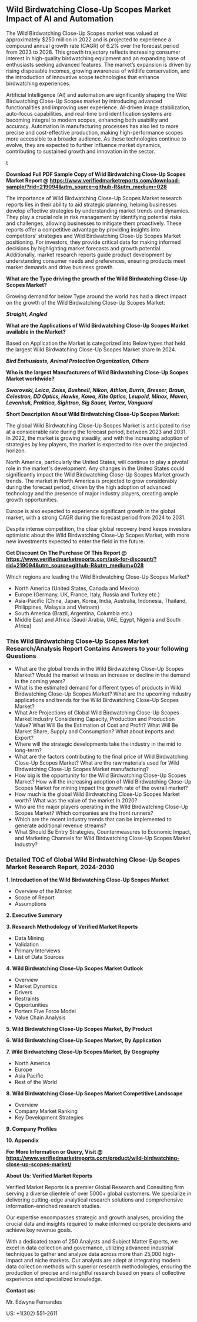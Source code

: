 <h2>Wild Birdwatching Close-Up Scopes Market Impact of AI and Automation</h2><p>The Wild Birdwatching Close-Up Scopes market was valued at approximately $250 million in 2022 and is projected to experience a compound annual growth rate (CAGR) of 6.2% over the forecast period from 2023 to 2028. This growth trajectory reflects increasing consumer interest in high-quality birdwatching equipment and an expanding base of enthusiasts seeking advanced features. The market’s expansion is driven by rising disposable incomes, growing awareness of wildlife conservation, and the introduction of innovative scope technologies that enhance birdwatching experiences.</p><p>Artificial Intelligence (AI) and automation are significantly shaping the Wild Birdwatching Close-Up Scopes market by introducing advanced functionalities and improving user experience. AI-driven image stabilization, auto-focus capabilities, and real-time bird identification systems are becoming integral to modern scopes, enhancing both usability and accuracy. Automation in manufacturing processes has also led to more precise and cost-effective production, making high-performance scopes more accessible to a broader audience. As these technologies continue to evolve, they are expected to further influence market dynamics, contributing to sustained growth and innovation in the sector.</p>t</p><p id="" class=""><strong>Download Full PDF Sample Copy of Wild Birdwatching Close-Up Scopes Market Report @ <a href="https://www.verifiedmarketreports.com/download-sample/?rid=219094&utm_source=github-R&utm_medium=028" target="_blank">https://www.verifiedmarketreports.com/download-sample/?rid=219094&utm_source=github-R&utm_medium=028</a></strong></p><p>The importance of&nbsp;Wild Birdwatching Close-Up Scopes Market research reports lies in their ability to aid strategic planning, helping businesses develop effective strategies by understanding market trends and dynamics. They play a crucial role in risk management by identifying potential risks and challenges, allowing businesses to mitigate them proactively. These reports offer a competitive advantage by providing insights into competitors' strategies and Wild Birdwatching Close-Up Scopes Market positioning. For investors, they provide critical data for making informed decisions by highlighting market forecasts and growth potential. Additionally, market research reports guide product development by understanding consumer needs and preferences, ensuring products meet market demands and drive business growth.</p><p><strong>What are the&nbsp;Type driving the growth of the Wild Birdwatching Close-Up Scopes Market?</strong></p><p id="" class="">Growing demand for below Type around the world has had a direct impact on the growth of the Wild Birdwatching Close-Up Scopes Market:</p><em><strong>Straight, Angled</strong></em></p><strong>What are the&nbsp;Applications&nbsp;of Wild Birdwatching Close-Up Scopes Market available in the Market?</strong></p><p id="" class="">Based on Application the Market is categorized into Below types that held the largest Wild Birdwatching Close-Up Scopes Market share In 2024.</p><em><strong>Bird Enthusiasts, Animal Protection Organization, Others</strong></em></p><strong>Who is the largest Manufacturers of Wild Birdwatching Close-Up Scopes Market worldwide?</strong></p><p><em><strong>Swarovski, Leica, Zeiss, Bushnell, Nikon, Athlon, Burris, Bresser, Braun, Celestron, DD Optics, Hawke, Kowa, Kite Optics, Leupold, Minox, Maven, Levenhuk, Praktica, Sightron, Sig Sauer, Vortex, Vanguard</strong></em></p><p id="" class=""><strong>Short Description About Wild Birdwatching Close-Up Scopes Market:</strong></p><p>The global Wild Birdwatching Close-Up Scopes Market is anticipated to rise at a considerable rate during the forecast period, between 2023 and 2031. In 2022, the market is growing steadily, and with the increasing adoption of strategies by key players, the market is expected to rise over the projected horizon.</p><p>North America, particularly the United States, will continue to play a pivotal role in the market's development. Any changes in the United States could significantly impact the Wild Birdwatching Close-Up Scopes Market growth trends. The market in North America is projected to grow considerably during the forecast period, driven by the high adoption of advanced technology and the presence of major industry players, creating ample growth opportunities.</p><p>Europe is also expected to experience significant growth in the global market, with a strong CAGR during the forecast period from 2024 to 2031.</p><p>Despite intense competition, the clear global recovery trend keeps investors optimistic about the Wild Birdwatching Close-Up Scopes Market, with more new investments expected to enter the field in the future.</p><p id="" class=""><strong>Get Discount On The Purchase Of This Report @ <a href="https://www.verifiedmarketreports.com/ask-for-discount/?rid=219094&utm_source=github-R&utm_medium=028" target="_blank">https://www.verifiedmarketreports.com/ask-for-discount/?rid=219094&utm_source=github-R&utm_medium=028</a></strong></p>Which regions are leading the Wild Birdwatching Close-Up Scopes Market?</p><ul><li>North America (United States, Canada and Mexico)</li><li>Europe (Germany, UK, France, Italy, Russia and Turkey etc.)</li><li>Asia-Pacific (China, Japan, Korea, India, Australia, Indonesia, Thailand, Philippines, Malaysia and Vietnam)</li><li>South America (Brazil, Argentina, Columbia etc.)</li><li>Middle East and Africa (Saudi Arabia, UAE, Egypt, Nigeria and South Africa)</li></ul><h3 id="" class="">This Wild Birdwatching Close-Up Scopes Market Research/Analysis Report Contains Answers to your following Questions</h3><ul><li>What are the global trends in the Wild Birdwatching Close-Up Scopes Market? Would the market witness an increase or decline in the demand in the coming years?</li><li>What is the estimated demand for different types of products in Wild Birdwatching Close-Up Scopes Market? What are the upcoming industry applications and trends for the Wild Birdwatching Close-Up Scopes Market?</li><li>What Are Projections of Global Wild Birdwatching Close-Up Scopes Market Industry Considering Capacity, Production and Production Value? What Will Be the Estimation of Cost and Profit? What Will Be Market Share, Supply and Consumption? What about imports and Export?</li><li>Where will the strategic developments take the industry in the mid to long-term?</li><li>What are the factors contributing to the final price of Wild Birdwatching Close-Up Scopes Market? What are the raw materials used for Wild Birdwatching Close-Up Scopes Market manufacturing?</li><li>How big is the opportunity for the Wild Birdwatching Close-Up Scopes Market? How will the increasing adoption of Wild Birdwatching Close-Up Scopes Market for mining impact the growth rate of the overall market?</li><li>How much is the global Wild Birdwatching Close-Up Scopes Market worth? What was the value of the market In 2020?</li><li>Who are the major players operating in the Wild Birdwatching Close-Up Scopes Market? Which companies are the front runners?</li><li>Which are the recent industry trends that can be implemented to generate additional revenue streams?</li><li>What Should Be Entry Strategies, Countermeasures to Economic Impact, and Marketing Channels for Wild Birdwatching Close-Up Scopes Market Industry?</li></ul><h3 id="" class="">Detailed TOC of Global Wild Birdwatching Close-Up Scopes Market Research Report, 2024-2030</h3><p id="" class=""><strong>1. Introduction of the Wild Birdwatching Close-Up Scopes Market</strong></p><ul><li>Overview of the Market</li><li>Scope of Report</li><li>Assumptions</li></ul><p id="" class=""><strong>2. Executive Summary</strong></p><p id="" class=""><strong>3. Research Methodology of Verified Market Reports</strong></p><ul><li>Data Mining</li><li>Validation</li><li>Primary Interviews</li><li>List of Data Sources</li></ul><p id="" class=""><strong>4. Wild Birdwatching Close-Up Scopes Market Outlook</strong></p><ul><li>Overview</li><li>Market Dynamics</li><li>Drivers</li><li>Restraints</li><li>Opportunities</li><li>Porters Five Force Model</li><li>Value Chain Analysis</li></ul><p id="" class=""><strong>5. Wild Birdwatching Close-Up Scopes Market, By Product</strong></p><p id="" class=""><strong>6. Wild Birdwatching Close-Up Scopes Market, By Application</strong></p><p id="" class=""><strong>7. Wild Birdwatching Close-Up Scopes Market, By Geography</strong></p><ul><li>North America</li><li>Europe</li><li>Asia Pacific</li><li>Rest of the World</li></ul><p id="" class=""><strong>8. Wild Birdwatching Close-Up Scopes Market Competitive Landscape</strong></p><ul><li>Overview</li><li>Company Market Ranking</li><li>Key Development Strategies</li></ul><p id="" class=""><strong>9. Company Profiles</strong></p><p id="" class=""><strong>10. Appendix</strong></p><p id="" class=""><strong>For More Information or Query, Visit @ <a href="https://www.verifiedmarketreports.com/product/wild-birdwatching-close-up-scopes-market/" target="_blank">https://www.verifiedmarketreports.com/product/wild-birdwatching-close-up-scopes-market/</a></strong></p><p id="" class=""><strong>About Us: Verified Market Reports</strong></p><p id="" class="">Verified Market Reports is a premier Global Research and Consulting firm serving a diverse clientele of over 5000+ global customers. We specialize in delivering cutting-edge analytical research solutions and comprehensive information-enriched research studies.</p><p id="" class="">Our expertise encompasses strategic and growth analyses, providing the crucial data and insights required to make informed corporate decisions and achieve key revenue goals.</p><p id="" class="">With a dedicated team of 250 Analysts and Subject Matter Experts, we excel in data collection and governance, utilizing advanced industrial techniques to gather and analyze data across more than 25,000 high-impact and niche markets. Our analysts are adept at integrating modern data collection methods with superior research methodologies, ensuring the production of precise and insightful research based on years of collective experience and specialized knowledge.</p><p id="" class=""><strong>Contact us:</strong></p><p id="" class="">Mr. Edwyne Fernandes</p><p id="" class="">US: +1(302) 551-2611</p>